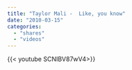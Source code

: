 ```yaml
---
title: "Taylor Mali -  Like, you know"
date: "2010-03-15"
categories:
  - "shares"
  - "videos"
---
```


<div style="width: 70vw;">{{< youtube SCNIBV87wV4>}}</div>
